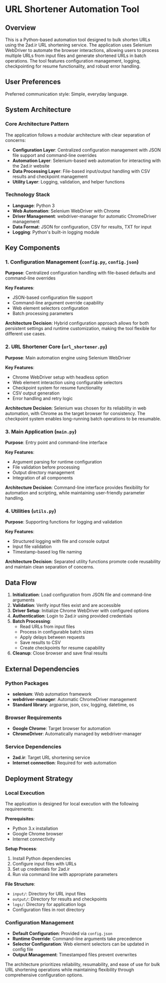# URL Shortener Automation Tool

## Overview

This is a Python-based automation tool designed to bulk shorten URLs using the 2ad.ir URL shortening service. The application uses Selenium WebDriver to automate the browser interactions, allowing users to process multiple URLs from input files and generate shortened URLs in batch operations. The tool features configuration management, logging, checkpointing for resume functionality, and robust error handling.

## User Preferences

Preferred communication style: Simple, everyday language.

## System Architecture

### Core Architecture Pattern
The application follows a modular architecture with clear separation of concerns:

- **Configuration Layer**: Centralized configuration management with JSON file support and command-line overrides
- **Automation Layer**: Selenium-based web automation for interacting with the 2ad.ir website
- **Data Processing Layer**: File-based input/output handling with CSV results and checkpoint management
- **Utility Layer**: Logging, validation, and helper functions

### Technology Stack
- **Language**: Python 3
- **Web Automation**: Selenium WebDriver with Chrome
- **Driver Management**: webdriver-manager for automatic ChromeDriver management
- **Data Format**: JSON for configuration, CSV for results, TXT for input
- **Logging**: Python's built-in logging module

## Key Components

### 1. Configuration Management (`config.py`, `config.json`)
**Purpose**: Centralized configuration handling with file-based defaults and command-line overrides

**Key Features**:
- JSON-based configuration file support
- Command-line argument override capability
- Web element selectors configuration
- Batch processing parameters

**Architecture Decision**: Hybrid configuration approach allows for both persistent settings and runtime customization, making the tool flexible for different use cases.

### 2. URL Shortener Core (`url_shortener.py`)
**Purpose**: Main automation engine using Selenium WebDriver

**Key Features**:
- Chrome WebDriver setup with headless option
- Web element interaction using configurable selectors
- Checkpoint system for resume functionality
- CSV output generation
- Error handling and retry logic

**Architecture Decision**: Selenium was chosen for its reliability in web automation, with Chrome as the target browser for consistency. The checkpoint system enables long-running batch operations to be resumable.

### 3. Main Application (`main.py`)
**Purpose**: Entry point and command-line interface

**Key Features**:
- Argument parsing for runtime configuration
- File validation before processing
- Output directory management
- Integration of all components

**Architecture Decision**: Command-line interface provides flexibility for automation and scripting, while maintaining user-friendly parameter handling.

### 4. Utilities (`utils.py`)
**Purpose**: Supporting functions for logging and validation

**Key Features**:
- Structured logging with file and console output
- Input file validation
- Timestamp-based log file naming

**Architecture Decision**: Separated utility functions promote code reusability and maintain clean separation of concerns.

## Data Flow

1. **Initialization**: Load configuration from JSON file and command-line arguments
2. **Validation**: Verify input files exist and are accessible
3. **Driver Setup**: Initialize Chrome WebDriver with configured options
4. **Authentication**: Login to 2ad.ir using provided credentials
5. **Batch Processing**: 
   - Read URLs from input files
   - Process in configurable batch sizes
   - Apply delays between requests
   - Save results to CSV
   - Create checkpoints for resume capability
6. **Cleanup**: Close browser and save final results

## External Dependencies

### Python Packages
- **selenium**: Web automation framework
- **webdriver-manager**: Automatic ChromeDriver management
- **Standard library**: argparse, json, csv, logging, datetime, os

### Browser Requirements
- **Google Chrome**: Target browser for automation
- **ChromeDriver**: Automatically managed by webdriver-manager

### Service Dependencies
- **2ad.ir**: Target URL shortening service
- **Internet connection**: Required for web automation

## Deployment Strategy

### Local Execution
The application is designed for local execution with the following requirements:

**Prerequisites**:
- Python 3.x installation
- Google Chrome browser
- Internet connectivity

**Setup Process**:
1. Install Python dependencies
2. Configure input files with URLs
3. Set up credentials for 2ad.ir
4. Run via command line with appropriate parameters

**File Structure**:
- `input/`: Directory for URL input files
- `output/`: Directory for results and checkpoints
- `logs/`: Directory for application logs
- Configuration files in root directory

### Configuration Management
- **Default Configuration**: Provided via `config.json`
- **Runtime Override**: Command-line arguments take precedence
- **Selector Configuration**: Web element selectors can be updated in config file
- **Output Management**: Timestamped files prevent overwrites

The architecture prioritizes reliability, resumability, and ease of use for bulk URL shortening operations while maintaining flexibility through comprehensive configuration options.